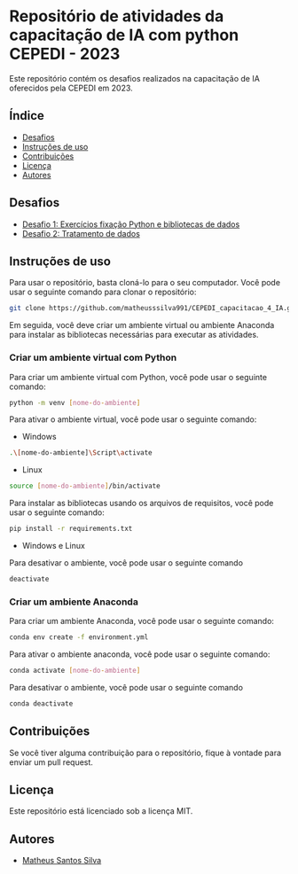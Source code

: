 # Repositório de atividades da capacitação de IA com python CEPEDI - 2023

Este repositório contém os desafios realizados na capacitação de IA oferecidos pela CEPEDI em 2023.

## Índice

* [Desafios](#desafios)
* [Instruções de uso](#instruções-de-uso)
* [Contribuições](#contribuições)
* [Licença](#licença)
* [Autores](#autores)

## Desafios

* [Desafio 1: Exercícios fixação Python e bibliotecas de dados](https://github.com/matheusssilva991/CEPEDI_capacitacao_4_IA/tree/main/desafio_1)
* [Desafio 2: Tratamento de dados](https://github.com/matheusssilva991/CEPEDI_capacitacao_4_IA/tree/main/desafio_2)

## Instruções de uso

Para usar o repositório, basta cloná-lo para o seu computador. Você pode usar o seguinte comando para clonar o repositório:

```bash
git clone https://github.com/matheusssilva991/CEPEDI_capacitacao_4_IA.git
```

Em seguida, você deve criar um ambiente virtual ou ambiente Anaconda para instalar as bibliotecas necessárias para executar as atividades.

### Criar um ambiente virtual com Python

Para criar um ambiente virtual com Python, você pode usar o seguinte comando:

```bash
python -m venv [nome-do-ambiente]
```

Para ativar o ambiente virtual, você pode usar o seguinte comando:

- Windows

```bash
.\[nome-do-ambiente]\Script\activate
```

- Linux

```bash
source [nome-do-ambiente]/bin/activate
```

Para instalar as bibliotecas usando os arquivos de requisitos, você pode usar o seguinte comando:

```bash
pip install -r requirements.txt
```

- Windows e Linux

Para desativar o ambiente, você pode usar o seguinte comando

```bash
deactivate
```

### Criar um ambiente Anaconda

Para criar um ambiente Anaconda, você pode usar o seguinte comando:

```bash
conda env create -f environment.yml
```

Para ativar o ambiente anaconda, você pode usar o seguinte comando:

```bash
conda activate [nome-do-ambiente]
```

Para desativar o ambiente, você pode usar o seguinte comando

```bash
conda deactivate
```

## Contribuições

Se você tiver alguma contribuição para o repositório, fique à vontade para enviar um pull request.

## Licença

Este repositório está licenciado sob a licença MIT.

## Autores

* [Matheus Santos Silva](https://github.com/matheusssilva991)
